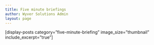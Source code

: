 ```yaml
---
title: Five minute briefings
author: Wyver Solutions Admin
layout: page
---
```

[display-posts category=&#8221;five-minute-briefing&#8221; image\_size=&#8221;thumbnail&#8221; include\_excerpt=&#8221;true&#8221;]